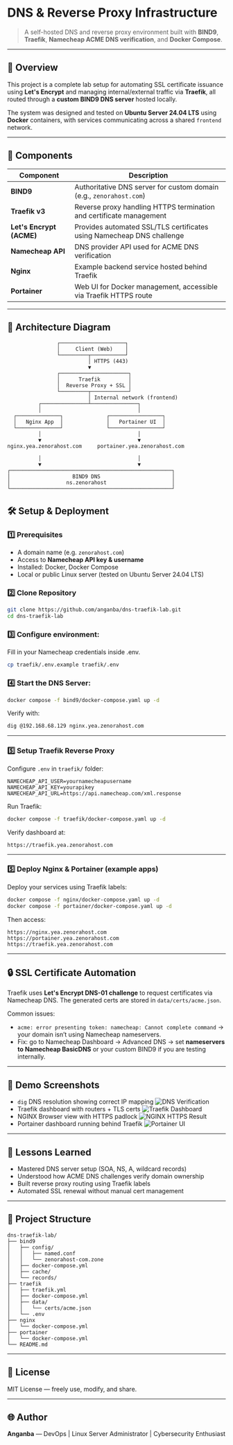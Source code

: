 # DNS & Reverse Proxy Infrastructure

> A self-hosted DNS and reverse proxy environment built with **BIND9**, **Traefik**, **Namecheap ACME DNS verification**, and **Docker Compose**.

---

## 🚀 Overview
This project is a complete lab setup for automating SSL certificate issuance using **Let's Encrypt** and managing internal/external traffic via **Traefik**, all routed through a **custom BIND9 DNS server** hosted locally.

The system was designed and tested on **Ubuntu Server 24.04 LTS** using **Docker** containers, with services communicating across a shared `frontend` network.

---

## 🧩 Components

| Component | Description |
|------------|-------------|
| **BIND9** | Authoritative DNS server for custom domain (e.g., `zenorahost.com`) |
| **Traefik v3** | Reverse proxy handling HTTPS termination and certificate management |
| **Let's Encrypt (ACME)** | Provides automated SSL/TLS certificates using Namecheap DNS challenge |
| **Namecheap API** | DNS provider API used for ACME DNS verification |
| **Nginx** | Example backend service hosted behind Traefik |
| **Portainer** | Web UI for Docker management, accessible via Traefik HTTPS route |

---

## 🧠 Architecture Diagram
```
                ┌─────────────────────┐
                │     Client (Web)    │
                └─────────┬───────────┘
                          │ HTTPS (443)
                          ▼
                ┌──────────────────────┐
                │      Traefik         │
                │  Reverse Proxy + SSL │
                └─────────┬────────────┘
                          │ Internal network (frontend)
          ┌───────────────┴───────────────┐
          │                               │
  ┌──────────────┐              ┌─────────────────┐
  │   Nginx App  │              │   Portainer UI  │
  └──────────────┘              └─────────────────┘
          │                               │
          ▼                               ▼
nginx.yea.zenorahost.com     portainer.yea.zenorahost.com

          │                               │                          
          ▼                               ▼   
┌────────────────────────────────────────────────────┐
│                    BIND9 DNS                       │
│                  ns.zenorahost                     │
└────────────────────────────────────────────────────┘
```

## 🛠 Setup & Deployment

### 1️⃣ Prerequisites
- A domain name (e.g. `zenorahost.com`)
- Access to **Namecheap API key & username**
- Installed: Docker, Docker Compose
- Local or public Linux server (tested on Ubuntu Server 24.04 LTS)

### 2️⃣ Clone Repository
```bash
git clone https://github.com/anganba/dns-traefik-lab.git
cd dns-traefik-lab
```

### 3️⃣ Configure environment:
Fill in your Namecheap credentials inside .env.
```bash
cp traefik/.env.example traefik/.env
```

### 4️⃣ Start the DNS Server:
```bash
docker compose -f bind9/docker-compose.yaml up -d
```
Verify with:
```bash
dig @192.168.68.129 nginx.yea.zenorahost.com
```

---

### 5️⃣ Setup Traefik Reverse Proxy
Configure `.env` in `traefik/` folder:
```env
NAMECHEAP_API_USER=yournamecheapusername
NAMECHEAP_API_KEY=yourapikey
NAMECHEAP_API_URL=https://api.namecheap.com/xml.response
```
Run Traefik:
```bash
docker compose -f traefik/docker-compose.yaml up -d
```
Verify dashboard at:
```
https://traefik.yea.zenorahost.com
```

---

### 5️⃣ Deploy Nginx & Portainer (example apps)
Deploy your services using Traefik labels:
```bash
docker compose -f nginx/docker-compose.yaml up -d
docker compose -f portainer/docker-compose.yaml up -d
```

Then access:
```
https://nginx.yea.zenorahost.com
https://portainer.yea.zenorahost.com
https://traefik.yea.zenorahost.com
```

---

## 🔒 SSL Certificate Automation
Traefik uses **Let's Encrypt DNS-01 challenge** to request certificates via Namecheap DNS.
The generated certs are stored in `data/certs/acme.json`.

Common issues:
- `acme: error presenting token: namecheap: Cannot complete command` → your domain isn’t using Namecheap nameservers.
- Fix: go to Namecheap Dashboard → Advanced DNS → set **nameservers to Namecheap BasicDNS** or your custom BIND9 if you are testing internally.

---

## 📸 Demo Screenshots
- `dig` DNS resolution showing correct IP mapping
![DNS Verification](https://github.com/Anganba/ImagesHostedOnGitHub/blob/6f545125cdf5952b9d1d70a1e3bae77f955e3237/dns-traefik-lab-img/DNS_verification.png)
- Traefik dashboard with routers + TLS certs
![Traefik Dashboard](https://github.com/Anganba/ImagesHostedOnGitHub/blob/727c6bbd7b58c6b2a93dafa7e8a694993eb30886/dns-traefik-lab-img/traefik.png)
- NGINX Browser view with HTTPS padlock
![NGINX HTTPS Result](https://github.com/Anganba/ImagesHostedOnGitHub/blob/d8ec622763c0339949da6742d48752bbd697bcc7/dns-traefik-lab-img/nginx.png)
- Portainer dashboard running behind Traefik
![Portainer UI](https://github.com/Anganba/ImagesHostedOnGitHub/blob/584a5bbd3b662971b46e57e0fd224d9fb1c26c54/dns-traefik-lab-img/portainer.png)

---

## 📘 Lessons Learned
- Mastered DNS server setup (SOA, NS, A, wildcard records)
- Understood how ACME DNS challenges verify domain ownership
- Built reverse proxy routing using Traefik labels
- Automated SSL renewal without manual cert management

---

## 📂 Project Structure
```text
dns-traefik-lab/
├── bind9
│   ├── config/
│   │   ├── named.conf
│   │   └── zenorahost-com.zone
│   ├── docker-compose.yml
│   ├── cache/
│   └── records/
├── traefik
│   ├── traefik.yml
│   ├── docker-compose.yml
│   ├── data/
│   │   └── certs/acme.json
│   └── .env
├── nginx
│   └── docker-compose.yml
├── portainer
│   └── docker-compose.yml
└── README.md
```

---

## 🧾 License
MIT License — freely use, modify, and share.

---

## 🌐 Author
**Anganba** — DevOps | Linux Server Administrator | Cybersecurity Enthusiast
